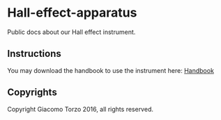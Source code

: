 # Hall-effect-apparatus
Public docs about our Hall effect instrument.

## Instructions


You may download the handbook to use the instrument here: [Handbook](raw/master/Handbook/Exports/Hall_Handbook.pdf)

## Copyrights

Copyright Giacomo Torzo 2016, all rights reserved.
